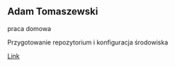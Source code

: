 ## Adam Tomaszewski
praca domowa

Przygotowanie repozytorium i konfiguracja środowiska


[Link](https://github.com/Simpel1987/simpel1987 "Klops")
